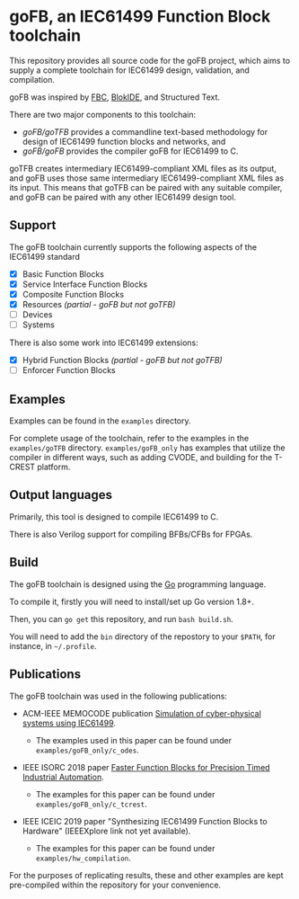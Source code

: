 # goFB, an IEC61499 Function Block toolchain

This repository provides all source code for the goFB project, which aims to supply a complete toolchain for IEC61499 design, validation, and compilation.

goFB was inspired by [FBC](https://www.researchgate.net/publication/224453746_Efficient_implementation_of_IEC_61499_function_blocks), [BlokIDE](http://timeme.io), and Structured Text.

There are two major components to this toolchain:
* *goFB/goTFB* provides a commandline text-based methodology for design of IEC61499 function blocks and networks, and
* *goFB/goFB* provides the compiler goFB for IEC61499 to C.

goTFB creates intermediary IEC61499-compliant XML files as its output, and goFB uses those same intermediary IEC61499-compliant XML files as its input.
This means that goTFB can be paired with any suitable compiler, and goFB can be paired with any other IEC61499 design tool.

## Support

The goFB toolchain currently supports the following aspects of the IEC61499 standard
- [x] Basic Function Blocks
- [x] Service Interface Function Blocks
- [x] Composite Function Blocks
- [x] Resources *(partial - goFB but not goTFB)*
- [ ] Devices
- [ ] Systems

There is also some work into IEC61499 extensions:
- [x] Hybrid Function Blocks *(partial - goFB but not goTFB)*
- [ ] Enforcer Function Blocks

## Examples

Examples can be found in the `examples` directory. 

For complete usage of the toolchain, refer to the examples in the `examples/goTFB` directory. `examples/goFB_only` has examples that utilize the compiler in different ways, such as adding CVODE, and building for the T-CREST platform.

## Output languages

Primarily, this tool is designed to compile IEC61499 to C. 

There is also Verilog support for compiling BFBs/CFBs for FPGAs. 

## Build

The goFB toolchain is designed using the [Go](https://golang.org) programming language. 

To compile it, firstly you will need to install/set up Go version 1.8+.

Then, you can `go get` this repository, and run `bash build.sh`.

You will need to add the `bin` directory of the repostory to your `$PATH`, for instance, in `~/.profile`.

## Publications

The goFB toolchain was used in the following publications:

* ACM-IEEE MEMOCODE publication [Simulation of cyber-physical systems using IEC61499](https://dl.acm.org/citation.cfm?id=3127052). 
  * The examples used in this paper can be found under `examples/goFB_only/c_odes`.

* IEEE ISORC 2018 paper [Faster Function Blocks for Precision Timed Industrial Automation](https://ieeexplore.ieee.org/abstract/document/8421148/). 
  * The examples for this paper can be found under `examples/goFB_only/c_tcrest`.

* IEEE ICEIC 2019 paper "Synthesizing IEC61499 Function Blocks to Hardware" (IEEEXplore link not yet available).
  * The examples for this paper can be found under `examples/hw_compilation`. 

For the purposes of replicating results, these and other examples are kept pre-compiled within the repository for your convenience.